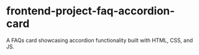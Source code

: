 # frontend-project-faq-accordion-card
 A FAQs card showcasing accordion functionality built with HTML, CSS, and JS.
